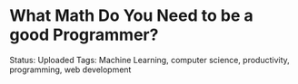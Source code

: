 # What Math Do You Need to be a good Programmer?

Status: Uploaded
Tags: Machine Learning, computer science, productivity, programming, web development